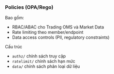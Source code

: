 ### Policies (OPA/Rego)

Bao gồm:
- RBAC/ABAC cho Trading OMS và Market Data
- Rate limiting theo member/endpoint
- Data access controls (PII, regulatory constraints)

Cấu trúc
- `authz/` chính sách truy cập
- `ratelimit/` chính sách hạn mức
- `data/` chính sách phân loại dữ liệu



